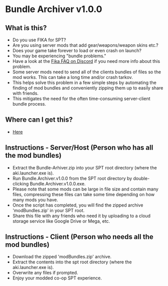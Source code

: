 # Bundle Archiver v1.0.0

## What is this?

-   Do you use FIKA for SPT?
-   Are you using server mods that add gear/weapons/weapon skins etc.?
-   Does your game take forever to load or even crash on launch?
-   You may be experiencing "bundle problems."
-   Have a look at the [Fika FAQ on Discord](https://discord.com/channels/1202292159366037545/1234332919443488799/1235518309882007552) if you need more info about this problem.
-   Some server mods need to send all of the clients bundles of files so the mod works. This can take a long time and/or crash tarkov.
-   This helps solve this problem in a few simple steps by automating the finding of mod bundles and conveniently zipping them up to easily share with friends.
-   This mitigates the need for the often time-consuming server-client bundle process.

## Where can I get this? 

-   [Here](https://github.com/spicymanp/Bundle-Archiver/releases/download/v1.0.0/Bundle.Archiver.v1.0.0.exe)

## Instructions - Server/Host (Person who has all the mod bundles)

-   Extract the Bundle-Arhiver.zip into your SPT root directory (where the aki.launcher.exe is).
-   Run Bundle.Archiver.v1.0.0 from the SPT root directory by double-clicking Bundle.Archiver.v1.0.0.exe.
-   Please note that some mods can be large in file size and contain many files, compressing these files can take some time depending on how many mods you have.
-   Once the script has completed, you will find the zipped archive 'modBundles.zip' in your SPT root.
-   Share this file with any friends who need it by uploading to a cloud storage service like Google Drive or Mega, etc.

## Instructions - Client (Person who needs all the mod bundles)

-   Download the zipped 'modBundles.zip' archive.
-   Extract the contents into the spt root directory (where the aki.launcher.exe is).
-   Overwrite any files if prompted.
-   Enjoy your modded co-op SPT experience.
